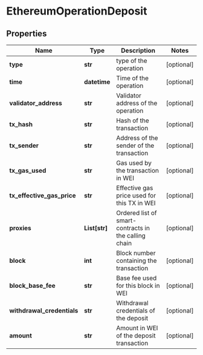 # EthereumOperationDeposit


## Properties
Name | Type | Description | Notes
------------ | ------------- | ------------- | -------------
**type** | **str** | type of the operation | [optional] 
**time** | **datetime** | Time of the operation | [optional] 
**validator_address** | **str** | Validator address of the operation | [optional] 
**tx_hash** | **str** | Hash of the transaction | [optional] 
**tx_sender** | **str** | Address of the sender of the transaction | [optional] 
**tx_gas_used** | **str** | Gas used by the transaction in WEI | [optional] 
**tx_effective_gas_price** | **str** | Effective gas price used for this TX in WEI | [optional] 
**proxies** | **List[str]** | Ordered list of smart-contracts in the calling chain | [optional] 
**block** | **int** | Block number containing the transaction | [optional] 
**block_base_fee** | **str** | Base fee used for this block in WEI | [optional] 
**withdrawal_credentials** | **str** | Withdrawal credentials of the deposit | [optional] 
**amount** | **str** | Amount in WEI of the deposit transaction | [optional] 


